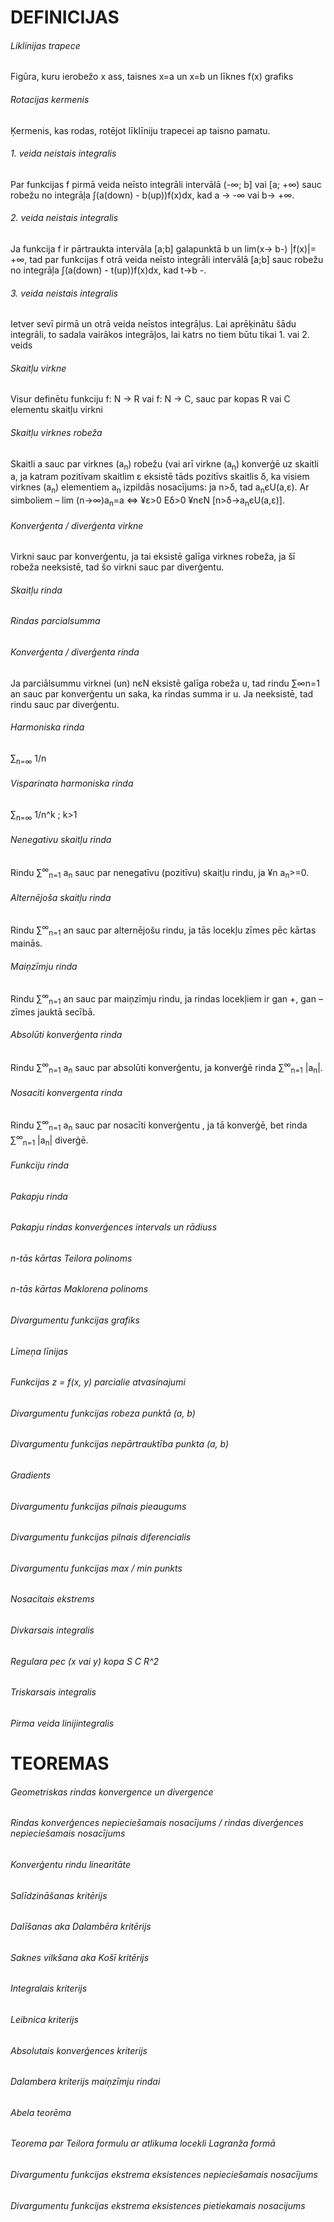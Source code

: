 # DEFINICIJAS
###### Liklinijas trapece

Figūra, kuru ierobežo x ass, taisnes x=a un x=b un līknes f(x) grafiks

###### Rotacijas kermenis

Ķermenis, kas rodas, rotējot līklīniju trapecei ap taisno pamatu.

###### 1. veida neistais integralis

Par funkcijas f pirmā veida neīsto integrāli intervālā (-∞; b] vai [a; +∞) sauc robežu no integrāļa ∫(a(down) - b(up))f(x)dx, kad a → -∞ vai b→ +∞.

###### 2. veida neistais integralis

Ja funkcija f ir pārtraukta intervāla [a;b] galapunktā b un lim(x→ b-) |f(x)|= +∞, tad par funkcijas f otrā veida neīsto integrāli intervālā [a;b] sauc robežu no integrāļa ∫(a(down) - t(up))f(x)dx, kad t→b -.

###### 3. veida neistais integralis

Ietver sevī pirmā un otrā veida neīstos integrāļus. Lai aprēķinātu šādu integrāli, to sadala vairākos integrāļos, lai katrs no tiem būtu tikai 1. vai 2. veids

###### Skaitļu virkne

Visur definētu funkciju f: N -> R vai f: N -> C, sauc par kopas R vai C elementu skaitļu virkni

###### Skaitļu virknes robeža

Skaitli a sauc par virknes (a<sub>n</sub>) robežu (vai arī virkne (a<sub>n</sub>) konverģē uz skaitli a, ja katram pozitīvam skaitlim ε eksistē tāds pozitīvs skaitlis δ, ka visiem virknes (a<sub>n</sub>) elementiem a<sub>n</sub> izpildās nosacījums: ja n>δ, tad a<sub>n</sub>єU(a,ε). Ar simboliem – lim (n→∞)a<sub>n</sub>=a <=> ¥ε>0 Eδ>0 ¥nєN [n>δ→a<sub>n</sub>єU(a,ε)].

###### Konverģenta / diverģenta virkne

Virkni sauc par konverģentu, ja tai eksistē galīga virknes robeža, ja šī robeža neeksistē, tad šo virkni sauc par diverģentu.

###### Skaitļu rinda
###### Rindas parcialsumma
###### Konverģenta / diverģenta rinda

Ja parciālsummu virknei (un) nєN eksistē galīga robeža u, tad rindu ∑∞n=1 an sauc par konverģentu un saka, ka rindas summa ir u. Ja neeksistē, tad rindu sauc par diverģentu.

###### Harmoniska rinda

∑<sub>n=∞</sub> 1/n

###### Visparinata harmoniska rinda

∑<sub>n=∞</sub> 1/n^k ; k>1

###### Nenegativu skaitļu rinda

Rindu ∑<sup>∞</sup><sub>n=1</sub> a<sub>n</sub> sauc par nenegatīvu (pozitīvu) skaitļu rindu, ja ¥n a<sub>n</sub>>=0.

###### Alternējoša skaitļu rinda

Rindu ∑<sup>∞</sup><sub>n=1</sub> an sauc par alternējošu rindu, ja tās locekļu zīmes pēc kārtas mainās.

###### Maiņzīmju rinda

Rindu ∑<sup>∞</sup><sub>n=1</sub> an sauc par maiņzīmju rindu, ja rindas locekļiem ir gan +, gan – zīmes jauktā secībā.

###### Absolūti konverģenta rinda

Rindu ∑<sup>∞</sup><sub>n=1</sub> a<sub>n</sub> sauc par absolūti konverģentu, ja konverģē rinda ∑<sup>∞</sup><sub>n=1</sub> |a<sub>n</sub>|.

###### Nosaciti konvergenta rinda

Rindu ∑<sup>∞</sup><sub>n=1</sub> a<sub>n</sub> sauc par nosacīti konverģentu , ja tā konverģē, bet rinda ∑<sup>∞</sup><sub>n=1</sub> |a<sub>n</sub>| diverģē.

###### Funkciju rinda
###### Pakapju rinda
###### Pakapju rindas konverģences intervals un rādiuss
###### n-tās kārtas Teilora polinoms
###### n-tās kārtas Maklorena polinoms
###### Divargumentu funkcijas grafiks
###### Līmeņa līnijas
###### Funkcijas z = f(x, y) parcialie atvasinajumi
###### Divargumentu funkcijas robeza punktā (a, b)
###### Divargumentu funkcijas nepārtrauktība punkta (a, b)
###### Gradients
###### Divargumentu funkcijas pilnais pieaugums
###### Divargumentu funkcijas pilnais diferencialis
###### Divargumentu funkcijas max / min punkts
###### Nosacitais ekstrems
###### Divkarsais integralis
###### Regulara pec (x vai y) kopa S C R^2
###### Triskarsais integralis
###### Pirma veida linijintegralis
# TEOREMAS
###### Geometriskas rindas konvergence un divergence
###### Rindas konverģences nepieciešamais nosacījums / rindas diverģences nepieciešamais nosacījums
###### Konverģentu rindu linearitāte
###### Salīdzināšanas kritērijs
###### Dalīšanas aka Dalambēra kritērijs
###### Saknes vilkšana aka Košī kritērijs
###### Integralais kriterijs
###### Leibnica kriterijs
###### Absolutais konverģences kriterijs
###### Dalambera kriterijs maiņzīmju rindai
###### Abela teorēma
###### Teorema par Teilora formulu ar atlikuma locekli Lagranža formā
###### Divargumentu funkcijas ekstrema eksistences nepieciešamais nosacījums
###### Divargumentu funkcijas ekstrema eksistences pietiekamais nosacijums
